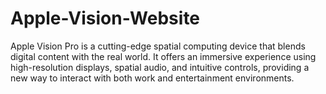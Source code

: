 # Apple-Vision-Website
Apple Vision Pro is a cutting-edge spatial computing device that blends digital content with the real world. It offers an immersive experience using high-resolution displays, spatial audio, and intuitive controls, providing a new way to interact with both work and entertainment environments.

